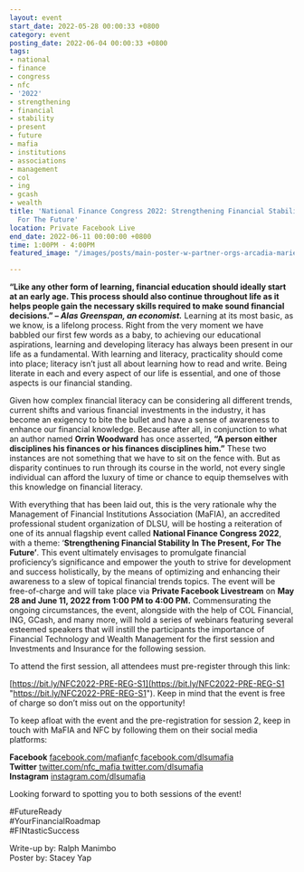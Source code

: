 ```yaml
---
layout: event
start_date: 2022-05-28 00:00:33 +0800
category: event
posting_date: 2022-06-04 00:00:33 +0800
tags:
- national
- finance
- congress
- nfc
- '2022'
- strengthening
- financial
- stability
- present
- future
- mafia
- institutions
- associations
- management
- col
- ing
- gcash
- wealth
title: 'National Finance Congress 2022: Strengthening Financial Stability In the Present,
  For The Future'
location: Private Facebook Live
end_date: 2022-06-11 00:00:00 +0800
time: 1:00PM - 4:00PM
featured_image: "/images/posts/main-poster-w-partner-orgs-arcadia-marie-pacana.png"

---
```

**“Like any other form of learning, financial education should ideally start at an early age. This process should also continue throughout life as it helps people gain the necessary skills required to make sound financial decisions.” – _Alas Greenspan, an economist._** Learning at its most basic, as we know, is a lifelong process. Right from the very moment we have babbled our first few words as a baby, to achieving our educational aspirations, learning and developing literacy has always been present in our life as a fundamental. With learning and literacy, practicality should come into place; literacy isn’t just all about learning how to read and write. Being literate in each and every aspect of our life is essential, and one of those aspects is our financial standing.

Given how complex financial literacy can be considering all different trends, current shifts and various financial investments in the industry, it has become an exigency to bite the bullet and have a sense of awareness to enhance our financial knowledge. Because after all, in conjunction to what an author named **Orrin Woodward** has once asserted, **“A person either disciplines his finances or his finances disciplines him.”** These two instances are not something that we have to sit on the fence with. But as disparity continues to run through its course in the world, not every single individual can afford the luxury of time or chance to equip themselves with this knowledge on financial literacy.

With everything that has been laid out, this is the very rationale why the Management of Financial Institutions Association (MaFIA), an accredited professional student organization of DLSU, will be hosting a reiteration of one of its annual flagship event called **National Finance Congress 2022**, with a theme: ‘**Strengthening Financial Stability In The Present, For The Future’**. This event ultimately envisages to promulgate financial proficiency’s significance and empower the youth to strive for development and success holistically, by the means of optimizing and enhancing their awareness to a slew of topical financial trends topics. The event will be free-of-charge and will take place via **Private Facebook Livestream** on **May 28 and June 11, 2022 from 1:00 PM to 4:00 PM.** Commensurating the ongoing circumstances, the event, alongside with the help of COL Financial, ING, GCash, and many more, will hold a series of webinars featuring several esteemed speakers that will instill the participants the importance of Financial Technology and Wealth Management for the first session and Investments and Insurance for the following session.

To attend the first session, all attendees must pre-register through this link:

[https://bit.ly/NFC2022-PRE-REG-S1](https://bit.ly/NFC2022-PRE-REG-S1 "https://bit.ly/NFC2022-PRE-REG-S1"). Keep in mind that the event is free of charge so don’t miss out on the opportunity!

To keep afloat with the event and the pre-registration for session 2, keep in touch with MaFIA and NFC by following them on their social media platforms:

**Facebook** [facebook.com/mafianf](https://www.facebook.com/MaFIA.NFC/?__cft__%5B0%5D=AZXGChiiv60k0W-hzczYeOCJAthcYhVplniKcnrB1bjXVLnlXlPaqjHFCRSRkngjpe_iynsqvsG1J9mroVh990UwK3cxntR23W66fxrlkDIvTHHFdDAcwbDC2HRhL__Lpx5U3bq-5BI9Y-4thVkg8MCc1Euu6TxuUrNkekXUlf7ZDw&__tn__=kK-R)c[ facebook.com/dlsumafia](https://www.facebook.com/dlsumafia/?__cft__%5B0%5D=AZXGChiiv60k0W-hzczYeOCJAthcYhVplniKcnrB1bjXVLnlXlPaqjHFCRSRkngjpe_iynsqvsG1J9mroVh990UwK3cxntR23W66fxrlkDIvTHHFdDAcwbDC2HRhL__Lpx5U3bq-5BI9Y-4thVkg8MCc1Euu6TxuUrNkekXUlf7ZDw&__tn__=kK-R)  
**Twitter** [twitter.com/nfc_mafia](https://l.facebook.com/l.php?u=https%3A%2F%2Ftwitter.com%2Fnfc_mafia%3Ffbclid%3DIwAR0MtdJIxpk2Cap9qRztft8PWobKgm24Wr4cy9g9SbIWhBdg8XYtGmwq-wg&h=AT1ET7yVWTg8X60mbWR-UIxg2G41AI9zj9-SgRmc8HZJeFsSxAYZi_Nltw8lGGtJD8GqbQUowKczp8CRxy-EbAtIdVAwXnZU2xJx3dgqw40HkAKGuQusOLRSQQspEWGPb4ur&__tn__=-UK-R&c%5B0%5D=AT2WOqxraS5xDuPV6Z-UyHscPGOQh11tqoA5tv8VqZoNIrHj7Cz6l57CJSpA-vUPkc8_g9QND_ZEAwm6vh-34GbsTSPK2lBPSOQijNKoD8DXVv79sfFFD-oeSke_u3W9sg0w-KfcGY_amfltUAblcFQ26hM_ZCQGkKNWeSTkNyf8dwtCdzN22OgcV3Q)[ twitter.com/dlsumafia](https://twitter.com/dlsumafia?fbclid=IwAR3lKDa8o4IBJN_eL6rddUZMHiVaaShVHInXcY6ncJSMBifPTB0ZVAojtkU)  
**Instagram** [instagram.com/dlsumafia](https://l.facebook.com/l.php?u=https%3A%2F%2Finstagram.com%2Fdlsumafia%3Ffbclid%3DIwAR0KZqaDCCA_z8u-i6mAV--wHOhHqSlT9D1QN86_RK7M3pMxWiuQcALK9Eo&h=AT0bX88qogu5lABHdo9xRZTLDOXXPVT3UOT_tgspIf4Cldev5k2zaTqPQLFtKjd0I7Jjr-qOkaEoZ5681_KwwpeYRHw32nCB0V3HcdNa_QOt-052j-OjIAtoJ6ec60v3IazK&__tn__=-UK-R&c%5B0%5D=AT2WOqxraS5xDuPV6Z-UyHscPGOQh11tqoA5tv8VqZoNIrHj7Cz6l57CJSpA-vUPkc8_g9QND_ZEAwm6vh-34GbsTSPK2lBPSOQijNKoD8DXVv79sfFFD-oeSke_u3W9sg0w-KfcGY_amfltUAblcFQ26hM_ZCQGkKNWeSTkNyf8dwtCdzN22OgcV3Q)

Looking forward to spotting you to both sessions of the event!

\#FutureReady  
\#YourFinancialRoadmap  
\#FINtasticSuccess

Write-up by: Ralph Manimbo  
Poster by: Stacey Yap